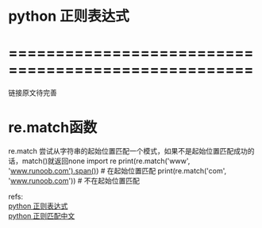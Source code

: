# python 正则表达式

# ====================================================
链接原文待完善

# re.match函数

re.match 尝试从字符串的起始位置匹配一个模式，如果不是起始位置匹配成功的话，match()就返回none
	import re
	print(re.match('www', 'www.runoob.com').span())  # 在起始位置匹配
	print(re.match('com', 'www.runoob.com'))         # 不在起始位置匹配


refs:  
[python 正则表达式](http://www.runoob.com/python/python-reg-expressions.html)  
[python 正则匹配中文](http://www.blogjava.net/Skynet/archive/2009/05/02/268628.html)  